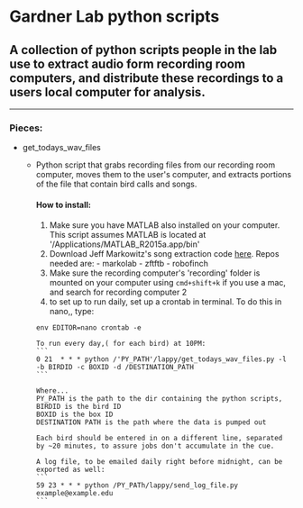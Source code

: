 # Gardner Lab python scripts

## A collection of python scripts people in the lab use to extract audio form recording room computers, and distribute these recordings to a users local computer for analysis.

----

### Pieces:

- get_todays_wav_files
  - Python script that grabs recording files from our recording room computer, moves them to the user's computer, and extracts portions of the file that contain bird calls and songs.

    #### How to install:
      1. Make sure you have MATLAB also installed on your computer. This script assumes MATLAB is located at '/Applications/MATLAB_R2015a.app/bin'
      2. Download Jeff Markowitz's song extraction code [here](https://github.com/jmarkow/). Repos needed are:
        - markolab
        - zftftb
        - robofinch
      3. Make sure the recording computer's 'recording' folder is mounted on your computer using `cmd+shift+k` if you use a mac, and search for recording computer 2
      4. to set up to run daily, set up a crontab in terminal. To do this in nano,, type:

      ```
      env EDITOR=nano crontab -e
      ```
        To run every day,( for each bird) at 10PM:
        ```
        0 21  * * * python /'PY_PATH'/lappy/get_todays_wav_files.py -l -b BIRDID -c BOXID -d /DESTINATION_PATH
        ```

        Where...
        PY_PATH is the path to the dir containing the python scripts,
        BIRDID is the bird ID
        BOXID is the box ID
        DESTINATION PATH is the path where the data is pumped out

        Each bird should be entered in on a different line, separated by ~20 minutes, to assure jobs don't accumulate in the cue.

        A log file, to be emailed daily right before midnight, can be exported as well:
        ```
        59 23 * * * python /PY_PATh/lappy/send_log_file.py example@example.edu
        ```
